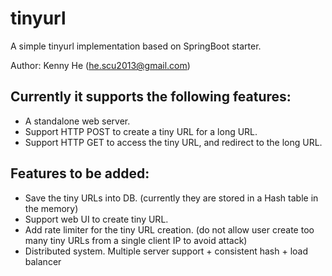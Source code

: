 # tinyurl
A simple tinyurl implementation based on SpringBoot starter.

Author: Kenny He (he.scu2013@gmail.com)

## Currently it supports the following features:
  - A standalone web server.
  - Support HTTP POST to create a tiny URL for a long URL.
  - Support HTTP GET to access the tiny URL, and redirect to the long URL.

## Features to be added:
  - Save the tiny URLs into DB. (currently they are stored in a Hash table in the memory)
  - Support web UI to create tiny URL.
  - Add rate limiter for the tiny URL creation. (do not allow user create too many tiny URLs from a single client IP to avoid attack)
  - Distributed system. Multiple server support + consistent hash + load balancer

